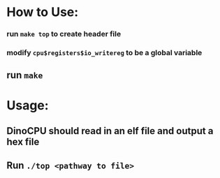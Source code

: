 # How to Use:

### run `make top` to create header file
### modify `cpu$registers$io_writereg` to be a global variable
## run `make`

# Usage:

## DinoCPU should read in an elf file and output a hex file
## Run `./top <pathway to file>`